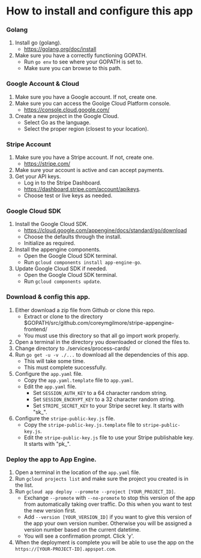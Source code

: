 # How to install and configure this app

### Golang
1. Install go (golang).
    * https://golang.org/doc/install
1. Make sure you have a correctly functioning GOPATH.
    * Run `go env` to see where your GOPATH is set to.
    * Make sure you can browse to this path.

### Google Account & Cloud
1. Make sure you have a Google account.  If not, create one.
2. Make sure you can access the Goolge Cloud Platform console.
    * https://console.cloud.google.com/
3. Create a new project in the Google Cloud.
    * Select Go as the language.
    * Select the proper region (closest to your location).

### Stripe Account
1. Make sure you have a Stripe account.  If not, create one.
    * https://stripe.com/
2. Make sure your account is active and can accept payments.
3. Get your API keys.
    * Log in to the Stripe Dashboard.
    * https://dashboard.stripe.com/account/apikeys.
    * Choose test or live keys as needed.

### Google Cloud SDK
1. Install the Google Cloud SDK.
    * https://cloud.google.com/appengine/docs/standard/go/download
    * Choose the defaults through the install.
    * Initialize as required.
2. Install the appengine components.
    * Open the Google Cloud SDK terminal.
    * Run `gcloud components install app-engine-go`.
3. Update Google Cloud SDK if needed.
    * Open the Google Cloud SDK terminal.
    * Run `gcloud components update`.

### Download & config this app.
1. Either download a zip file from Github or clone this repo.
    * Extract or clone to the directory $GOPATH/src/github.com/coreymgilmore/stripe-appengine-frontend/
    * You must use this directory so that all go import work properly.
2. Open a terminal in the directory you downloaded or cloned the files to.
3. Change directory to ./services/process-cards/
4. Run `go get -u -v ./...` to download all the dependencies of this app.
    * This will take some time.
    * This must complete successfully.
5. Configure the `app.yaml` file.
    * Copy the `app.yaml.template` file to `app.yaml`.
    * Edit the `app.yaml` file.
        * Set `SESSION_AUTH_KEY` to a 64 character random string.
        * Set `SESSION_ENCRYPT_KEY` to a 32 character random string.
        * Set `STRIPE_SECRET_KEY` to your Stripe secret key.  It starts with "sk_".
6. Configure the `stripe-public-key.js` file.
    * Copy the `stripe-public-key.js.template` file to `stripe-public-key.js`.
    * Edit the `stripe-public-key.js` file to use your Stripe publishable key.  It starts with "pk_".

### Deploy the app to App Engine.
1. Open a terminal in the location of the `app.yaml` file.
2. Run `gcloud projects list` and make sure the project you created is in the list.
3. Run `gcloud app deploy --promote --project [YOUR_PROJECT_ID]`.
    * Exchange `--promote` with `--no-promote` to stop this version of the app from automatically taking over traffic.  Do this when you want to test the new version first.
    * Add `--version [YOUR_VERSION_ID]` if you want to give this version of the app your own version number.  Otherwise you will be assigned a version number based on the current datetime.
    * You will see a confirmation prompt.  Click 'y'.
4. When the deployment is complete you will be able to use the app on the `https://[YOUR-PROJECT-ID].appspot.com`.